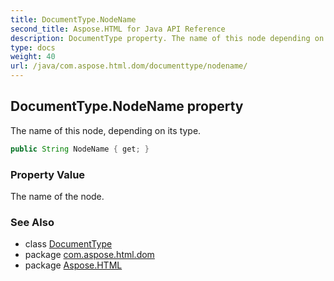 ```yaml
---
title: DocumentType.NodeName
second_title: Aspose.HTML for Java API Reference
description: DocumentType property. The name of this node depending on its type
type: docs
weight: 40
url: /java/com.aspose.html.dom/documenttype/nodename/
---
```

## DocumentType.NodeName property

The name of this node, depending on its type.

```java
public String NodeName { get; }
```

### Property Value

The name of the node.

### See Also

* class [DocumentType](../)
* package [com.aspose.html.dom](../../documenttype/)
* package [Aspose.HTML](../../../)
